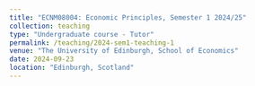 ```yaml
---
title: "ECNM08004: Economic Principles, Semester 1 2024/25"
collection: teaching
type: "Undergraduate course - Tutor"
permalink: /teaching/2024-sem1-teaching-1
venue: "The University of Edinburgh, School of Economics"
date: 2024-09-23
location: "Edinburgh, Scotland"
---
```

